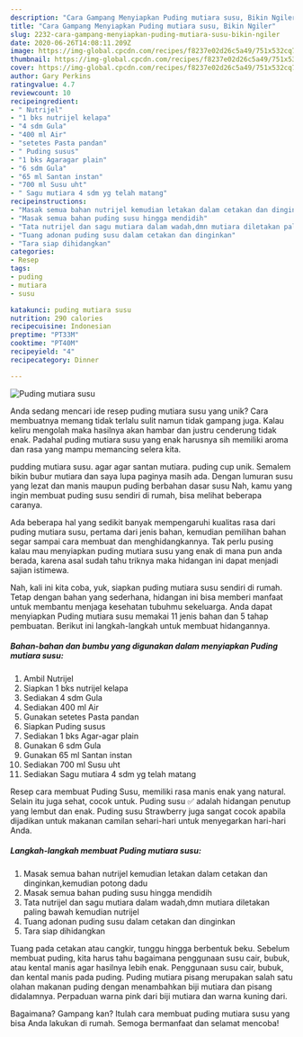 ```yaml
---
description: "Cara Gampang Menyiapkan Puding mutiara susu, Bikin Ngiler"
title: "Cara Gampang Menyiapkan Puding mutiara susu, Bikin Ngiler"
slug: 2232-cara-gampang-menyiapkan-puding-mutiara-susu-bikin-ngiler
date: 2020-06-26T14:08:11.209Z
image: https://img-global.cpcdn.com/recipes/f8237e02d26c5a49/751x532cq70/puding-mutiara-susu-foto-resep-utama.jpg
thumbnail: https://img-global.cpcdn.com/recipes/f8237e02d26c5a49/751x532cq70/puding-mutiara-susu-foto-resep-utama.jpg
cover: https://img-global.cpcdn.com/recipes/f8237e02d26c5a49/751x532cq70/puding-mutiara-susu-foto-resep-utama.jpg
author: Gary Perkins
ratingvalue: 4.7
reviewcount: 10
recipeingredient:
- " Nutrijel"
- "1 bks nutrijel kelapa"
- "4 sdm Gula"
- "400 ml Air"
- "setetes Pasta pandan"
- " Puding susus"
- "1 bks Agaragar plain"
- "6 sdm Gula"
- "65 ml Santan instan"
- "700 ml Susu uht"
- " Sagu mutiara 4 sdm yg telah matang"
recipeinstructions:
- "Masak semua bahan nutrijel kemudian letakan dalam cetakan dan dinginkan,kemudian potong dadu"
- "Masak semua bahan puding susu hingga mendidih"
- "Tata nutrijel dan sagu mutiara dalam wadah,dmn mutiara diletakan paling bawah kemudian nutrijel"
- "Tuang adonan puding susu dalam cetakan dan dinginkan"
- "Tara siap dihidangkan"
categories:
- Resep
tags:
- puding
- mutiara
- susu

katakunci: puding mutiara susu 
nutrition: 290 calories
recipecuisine: Indonesian
preptime: "PT33M"
cooktime: "PT40M"
recipeyield: "4"
recipecategory: Dinner

---
```



![Puding mutiara susu](https://img-global.cpcdn.com/recipes/f8237e02d26c5a49/751x532cq70/puding-mutiara-susu-foto-resep-utama.jpg)

Anda sedang mencari ide resep puding mutiara susu yang unik? Cara membuatnya memang tidak terlalu sulit namun tidak gampang juga. Kalau keliru mengolah maka hasilnya akan hambar dan justru cenderung tidak enak. Padahal puding mutiara susu yang enak harusnya sih memiliki aroma dan rasa yang mampu memancing selera kita.

pudding mutiara susu. agar agar santan mutiara. puding cup unik. Semalem bikin bubur mutiara dan saya lupa paginya masih ada. Dengan lumuran susu yang lezat dan manis maupun puding berbahan dasar susu Nah, kamu yang ingin membuat puding susu sendiri di rumah, bisa melihat beberapa caranya.

Ada beberapa hal yang sedikit banyak mempengaruhi kualitas rasa dari puding mutiara susu, pertama dari jenis bahan, kemudian pemilihan bahan segar sampai cara membuat dan menghidangkannya. Tak perlu pusing kalau mau menyiapkan puding mutiara susu yang enak di mana pun anda berada, karena asal sudah tahu triknya maka hidangan ini dapat menjadi sajian istimewa.


Nah, kali ini kita coba, yuk, siapkan puding mutiara susu sendiri di rumah. Tetap dengan bahan yang sederhana, hidangan ini bisa memberi manfaat untuk membantu menjaga kesehatan tubuhmu sekeluarga. Anda dapat menyiapkan Puding mutiara susu memakai 11 jenis bahan dan 5 tahap pembuatan. Berikut ini langkah-langkah untuk membuat hidangannya.

<!--inarticleads1-->

##### Bahan-bahan dan bumbu yang digunakan dalam menyiapkan Puding mutiara susu:

1. Ambil  Nutrijel
1. Siapkan 1 bks nutrijel kelapa
1. Sediakan 4 sdm Gula
1. Sediakan 400 ml Air
1. Gunakan setetes Pasta pandan
1. Siapkan  Puding susus
1. Sediakan 1 bks Agar-agar plain
1. Gunakan 6 sdm Gula
1. Gunakan 65 ml Santan instan
1. Sediakan 700 ml Susu uht
1. Sediakan  Sagu mutiara 4 sdm yg telah matang


Resep cara membuat Puding Susu, memiliki rasa manis enak yang natural. Selain itu juga sehat, cocok untuk. Puding susu ✅ adalah hidangan penutup yang lembut dan enak. Puding susu Strawberry juga sangat cocok apabila dijadikan untuk makanan camilan sehari-hari untuk menyegarkan hari-hari Anda. 

<!--inarticleads2-->

##### Langkah-langkah membuat Puding mutiara susu:

1. Masak semua bahan nutrijel kemudian letakan dalam cetakan dan dinginkan,kemudian potong dadu
1. Masak semua bahan puding susu hingga mendidih
1. Tata nutrijel dan sagu mutiara dalam wadah,dmn mutiara diletakan paling bawah kemudian nutrijel
1. Tuang adonan puding susu dalam cetakan dan dinginkan
1. Tara siap dihidangkan


Tuang pada cetakan atau cangkir, tunggu hingga berbentuk beku. Sebelum membuat puding, kita harus tahu bagaimana penggunaan susu cair, bubuk, atau kental manis agar hasilnya lebih enak. Penggunaan susu cair, bubuk, dan kental manis pada puding. Puding mutiara pisang merupakan salah satu olahan makanan puding dengan menambahkan biji mutiara dan pisang didalamnya. Perpaduan warna pink dari biji mutiara dan warna kuning dari. 

Bagaimana? Gampang kan? Itulah cara membuat puding mutiara susu yang bisa Anda lakukan di rumah. Semoga bermanfaat dan selamat mencoba!
